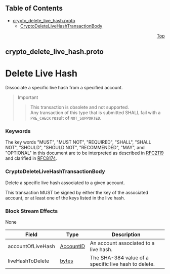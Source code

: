 ## Table of Contents

- [crypto_delete_live_hash.proto](#crypto_delete_live_hash-proto)
    - [CryptoDeleteLiveHashTransactionBody](#proto-CryptoDeleteLiveHashTransactionBody)
  



<a name="crypto_delete_live_hash-proto"></a>
<p align="right"><a href="#top">Top</a></p>

## crypto_delete_live_hash.proto
# Delete Live Hash
Dissociate a specific live hash from a specified account.

> Important
>> This transaction is obsolete and not supported.<br/>
>> Any transaction of this type that is submitted SHALL fail with a `PRE_CHECK` result
>> of `NOT_SUPPORTED`.

### Keywords
The key words "MUST", "MUST NOT", "REQUIRED", "SHALL", "SHALL NOT",
"SHOULD", "SHOULD NOT", "RECOMMENDED", "MAY", and "OPTIONAL" in this
document are to be interpreted as described in
[RFC2119](https://www.ietf.org/rfc/rfc2119) and clarified in
[RFC8174](https://www.ietf.org/rfc/rfc8174).


<a name="proto-CryptoDeleteLiveHashTransactionBody"></a>

### CryptoDeleteLiveHashTransactionBody
Delete a specific live hash associated to a given account.

This transaction MUST be signed by either the key of the associated account,
or at least one of the keys listed in the live hash.

### Block Stream Effects
None


| Field | Type | Description |
| ----- | ---- | ----------- |
| accountOfLiveHash | [AccountID](#proto-AccountID) | An account associated to a live hash. |
| liveHashToDelete | [bytes](#bytes) | The SHA-384 value of a specific live hash to delete. |





 <!-- end messages -->

 <!-- end enums -->

 <!-- end HasExtensions -->

 <!-- end services -->



